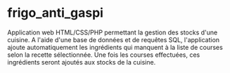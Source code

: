 # frigo_anti_gaspi
Application web HTML/CSS/PHP permettant la gestion des stocks d'une cuisine. A l'aide d'une base de données et de requêtes SQL, l'application ajoute automatiquement les ingrédients qui manquent à la liste de courses selon la recette sélectionnée. Une fois les courses effectuées, ces ingrédients seront ajoutés aux stocks de la cuisine.
